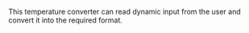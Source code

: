 This temperature converter can read dynamic input from the user and convert it into the required format. 
